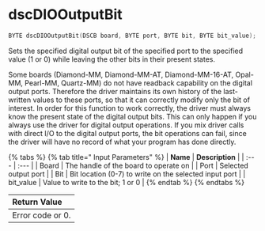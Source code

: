 # dscDIOOutputBit

```c
BYTE dscDIOOutputBit(DSCB board, BYTE port, BYTE bit, BYTE bit_value);
```

Sets the specified digital output bit of the specified port to the specified value \(1 or 0\) while leaving the other bits in their present states.

Some boards \(Diamond-MM, Diamond-MM-AT, Diamond-MM-16-AT, Opal-MM, Pearl-MM, Quartz-MM\) do not have readback capability on the digital output ports. Therefore the driver maintains its own history of the last-written values to these ports, so that it can correctly modify only the bit of interest. In order for this function to work correctly, the driver must always know the present state of the digital output bits. This can only happen if you always use the driver for digital output operations. If you mix driver calls with direct I/O to the digital output ports, the bit operations can fail, since the driver will have no record of what your program has done directly.

{% tabs %}
{% tab title=" Input Parameters" %}
| **Name** | **Description** |
| :--- | :--- |
| Board | The handle of the board to operate on |
| Port | Selected output port |
| Bit | Bit location \(0-7\) to write on the selected input port |
| bit\_value | Value to write to the bit; 1 or 0 |
{% endtab %}
{% endtabs %}

| Return Value |
| :--- |
| Error code or 0. |

